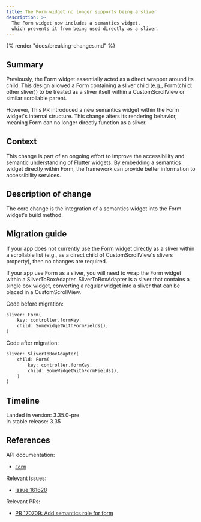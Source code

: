 ```yaml
---
title: The Form widget no longer supports being a sliver.
description: >-
  The Form widget now includes a semantics widget,
  which prevents it from being used directly as a sliver.
---
```


{% render "docs/breaking-changes.md" %}

## Summary

Previously, the Form widget essentially acted as a direct wrapper
around its child. This design allowed a Form containing a sliver child
(e.g., Form(child: other sliver)) to be treated as a sliver itself
 within a CustomScrollView or similar scrollable parent.

However, This PR introduced a new semantics widget
within the Form widget's internal structure. This change alters
its rendering behavior, meaning Form can no longer directly
function as a sliver.

## Context

This change is part of an ongoing effort to improve the
accessibility and semantic understanding of Flutter widgets.
By embedding a semantics widget directly within Form, the framework
can provide better information to accessibility services.

## Description of change

The core change is the integration of a semantics widget
into the Form widget's build method.

## Migration guide

If your app does not currently use the Form widget directly
as a sliver within a scrollable list
(e.g., as a direct child of CustomScrollView's slivers property),
then no changes are required.

If your app use Form as a sliver, you will need to wrap the Form
widget within a SliverToBoxAdapter. SliverToBoxAdapter is a
sliver that contains a single box widget, converting a regular
widget into a sliver that can be placed in a CustomScrollView.

Code before migration:

```dart
sliver: Form(
    key: controller.formKey,
    child: SomeWidgetWithFormFields(),
)
```

Code after migration:

```dart
sliver: SliverToBoxAdapter(
    child: Form(
        key: controller.formKey,
        child: SomeWidgetWithFormFields(),
    )
)
```

## Timeline

Landed in version: 3.35.0-pre<br>
In stable release: 3.35

## References

API documentation:

* [`Form`]({{site.api}}/flutter/widgets/Form-class.html)

Relevant issues:

* [Issue 161628]({{site.repo.flutter}}/issues/161628)

Relevant PRs:

* [PR 170709: Add semantics role for form]({{site.repo.flutter}}/pull/170709)
